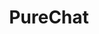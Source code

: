---
layout: home

title: PureChat
titleTemplate: docs

hero:
  name: PureChat
  text: 聊天应用与AI开发框架
  tagline: 基于 Vue3， Vite5 和 Electron 构建
  image:
    src: https://ljx-1307934606.cos.ap-beijing.myqcloud.com/log.png
    alt: PureChat
  actions:
    - theme: brand
      text: 开始使用
      link: /preface/
    - theme: alt
      text: 查看 GitHub 仓库
      link: https://github.com/Hyk260/PureChat

features:
  - icon: <span class="iconify logos-openai"></span>
    title: OpenAI
    details: 集成 OpenAI，Ollama，DeepSeek等大语言模型
  - icon: 💬
    title: 会话
    details: 基于腾讯 IM SDK 的即时通信
  - icon: <span class="iconify logos-electron"></span>
    title: Electron
    details: 支持 macOS (.dmg) 和 Windows (.exe) 双平台
  - icon: 🌙
    title: 主题切换
    details: 光明与黑暗模式
  - icon: 📝
    title: Markdown
    details: 支持 Markdown 渲染，代码高亮，链接识别
  - icon: 📸
    title: 截屏分享
    details: 聊天记录支持生成截图并支持一键复制
---